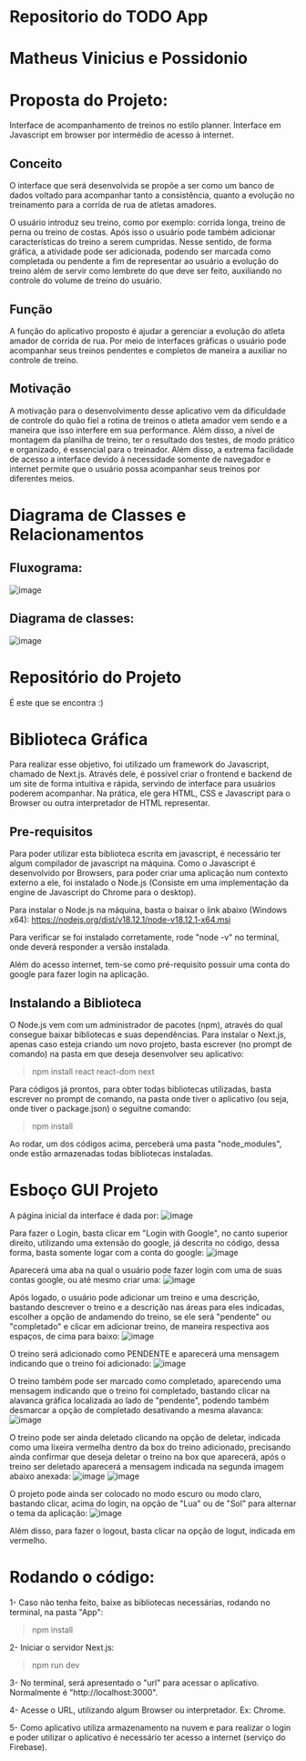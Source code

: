 # Repositorio do TODO App
# Matheus Vinicius e Possidonio

# Proposta do Projeto:

Interface de acompanhamento de treinos no estilo planner. Interface em Javascript em browser por intermédio de acesso à internet.

## Conceito 

O interface que será desenvolvida se propõe a ser como um banco de dados voltado para acompanhar tanto a consistência, quanto a evolução no treinamento para a corrida de rua de atletas amadores. 
	
O usuário introduz seu treino, como por exemplo: corrida longa, treino de perna ou treino de costas. Após isso o usuário pode também adicionar características do treino a serem cumpridas. Nesse sentido, de forma gráfica, a atividade pode ser adicionada, podendo ser marcada como completada ou pendente a fim de representar ao usuário a evolução do treino além de servir como lembrete do que deve ser feito, auxiliando no controle do volume de treino do usuário.


## Função 

A função do aplicativo proposto é ajudar a gerenciar a evolução do atleta amador de corrida de rua. Por meio de interfaces gráficas o usuário pode acompanhar seus treinos pendentes e completos de maneira a auxiliar no controle de treino.


## Motivação

A motivação para o desenvolvimento desse aplicativo vem da dificuldade de controle do quão fiel a rotina de treinos o atleta amador vem sendo e a maneira que isso interfere em sua performance. Além disso, a nível de montagem da planilha de treino, ter o resultado dos testes, de modo prático e organizado, é essencial para o treinador. Além disso, a extrema facilidade de acesso a interface devido à necessidade somente de navegador e internet permite que o usuário possa acompanhar seus treinos por diferentes meios.

# Diagrama de Classes e Relacionamentos

## Fluxograma:

![image](https://user-images.githubusercontent.com/105819232/205303050-a57f3cad-8223-42ca-9ffc-38699e86cc65.png)


## Diagrama de classes:

![image](https://user-images.githubusercontent.com/105819232/205302985-f2b6a5b7-d487-4067-9145-a45dc5354cb9.png)


# Repositório do Projeto

É este que se encontra :)

# Biblioteca Gráfica
Para realizar esse objetivo, foi utilizado um framework do Javascript, chamado de Next.js. Através dele, é possível criar o frontend e backend de um site de forma intuitiva e rápida, servindo de interface para usuários poderem acompanhar. Na prática, ele gera HTML, CSS e Javascript para o Browser ou outra interpretador de HTML representar.

## Pre-requisitos
Para poder utilizar esta biblioteca escrita em javascript, é necessário ter algum compilador de javascript na máquina. Como o Javascript é desenvolvido por Browsers, para poder criar uma aplicação num contexto externo a ele, foi instalado o Node.js (Consiste em uma implementação da engine de Javascript do Chrome para o desktop).

Para instalar o Node.js na máquina, basta o baixar o link abaixo (Windows x64):
https://nodejs.org/dist/v18.12.1/node-v18.12.1-x64.msi

Para verificar se foi instalado corretamente, rode "node -v" no terminal, onde deverá responder a versão instalada.

Além do acesso internet, tem-se como pré-requisito possuir uma conta do google para fazer login na aplicação.

## Instalando a Biblioteca
O Node.js vem com um administrador de pacotes (npm), através do qual consegue baixar bibliotecas e suas dependências.
Para instalar o Next.js, apenas caso esteja criando um novo projeto, basta escrever (no prompt de comando) na pasta em que deseja desenvolver seu aplicativo:

> npm install react react-dom next

Para códigos já prontos, para obter todas bibliotecas utilizadas, basta escrever no prompt de comando, na pasta onde tiver o aplicativo (ou seja, onde tiver o package.json) o seguitne comando:

> npm install

Ao rodar, um dos códigos acima, perceberá uma pasta "node_modules", onde estão armazenadas todas bibliotecas instaladas.

# Esboço GUI Projeto

A página inicial da interface é dada por:
![image](https://user-images.githubusercontent.com/105819232/205304282-3a300b5d-95a8-46af-b1ea-dcf1ddd341e8.png)


Para fazer o Login, basta clicar em "Login with Google", no canto superior direito, utilizando uma extensão do google, já descrita no código, dessa forma, basta somente logar com a conta do google:
![image](https://user-images.githubusercontent.com/105819232/205304568-51ccc712-5fe9-4392-9a4d-cc3088894a0a.png)


Aparecerá uma aba na qual o usuário pode fazer login com uma de suas contas google, ou até mesmo criar uma:
![image](https://user-images.githubusercontent.com/105819232/205305193-02e1f361-a44c-4f26-878d-2c315ab1124e.png)

Após logado, o usuário pode adicionar um treino e uma descrição, bastando descrever o treino e a descrição nas áreas para eles indicadas, escolher a opção de andamendo do treino, se ele será "pendente" ou "completado" e clicar em adicionar treino, de maneira respectiva aos espaços, de cima para baixo:
![image](https://user-images.githubusercontent.com/105819232/205305598-57d6bee1-a4a4-49dd-8603-77619525af2d.png)

O treino será adicionado como PENDENTE e aparecerá uma mensagem indicando que o treino foi adicionado:
![image](https://user-images.githubusercontent.com/105819232/205305753-d2cd4103-e081-4b56-847d-ba0d2da5622b.png)

O treino também pode ser marcado como completado, aparecendo uma mensagem indicando que o treino foi completado, bastando clicar na alavanca gráfica localizada ao lado de "pendente", podendo também desmarcar a opção de completado desativando a mesma alavanca:
![image](https://user-images.githubusercontent.com/105819232/205306305-b03596bf-0d1c-4617-8a06-22495f103891.png)

O treino pode ser ainda deletado clicando na opção de deletar, indicada como uma lixeira vermelha dentro da box do treino adicionado, precisando ainda confirmar que deseja deletar o treino na box que aparecerá, após o treino ser deletado aparecerá a mensagem indicada na segunda imagem abaixo anexada:
![image](https://user-images.githubusercontent.com/105819232/205307953-0a952151-b23b-46f5-8fce-45be22f36dbd.png)
![image](https://user-images.githubusercontent.com/105819232/205308158-87b07cf4-92a8-4fad-96f9-c25954416de3.png)


O projeto pode ainda ser colocado no modo escuro ou modo claro, bastando clicar, acima do login, na opção de "Lua" ou de "Sol" para alternar o tema da aplicação:
![image](https://user-images.githubusercontent.com/105819232/205308602-4ec7c63e-456c-4dc9-884b-a4d115956704.png)

Além disso, para fazer o logout, basta clicar na opção de logut, indicada em vermelho.








# Rodando o código:
1- Caso não tenha feito, baixe as bibliotecas necessárias, rodando no terminal, na pasta "App":
> npm install

2- Iniciar o servidor Next.js:
> npm run dev
  
3- No terminal, será apresentado o "url" para acessar o aplicativo. Normalmente é "http://localhost:3000".

4- Acesse o URL, utilizando algum Browser ou interpretador. Ex: Chrome.
  
5- Como aplicativo utiliza armazenamento na nuvem e para realizar o login e poder utilizar o aplicativo é necessário ter acesso a internet (serviço do Firebase).
